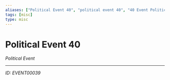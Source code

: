 ```yaml
---
aliases: ["Political Event 40", "political event 40", "40 Event Political"]
tags: [misc]
type: misc
---
```


# Political Event 40

*Political Event*

---
*ID: EVENT00039*
